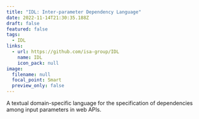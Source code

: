 ```yaml
---
title: "IDL: Inter-parameter Dependency Language"
date: 2022-11-14T21:30:35.188Z
draft: false
featured: false
tags:
  - IDL
links:
  - url: https://github.com/isa-group/IDL
    name: IDL
    icon_pack: null
image:
  filename: null
  focal_point: Smart
  preview_only: false
---
```

A textual domain-specific language for the specification of dependencies among input parameters in web APIs.